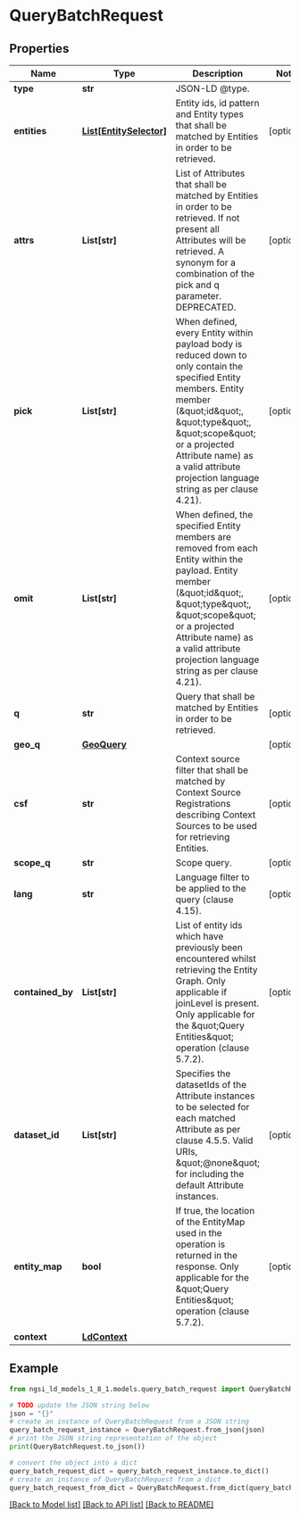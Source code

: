 # QueryBatchRequest


## Properties

Name | Type | Description | Notes
------------ | ------------- | ------------- | -------------
**type** | **str** | JSON-LD @type.  | 
**entities** | [**List[EntitySelector]**](EntitySelector.md) | Entity ids, id pattern and Entity types that shall be matched by Entities in order to be retrieved.  | [optional] 
**attrs** | **List[str]** | List of Attributes that shall be matched by Entities in order to be retrieved. If not present all Attributes will be retrieved. A synonym for a combination of the pick and q parameter. DEPRECATED.  | [optional] 
**pick** | **List[str]** | When defined, every Entity within payload body is reduced down to only contain  the specified Entity members. Entity member (\&quot;id\&quot;, \&quot;type\&quot;, \&quot;scope\&quot; or a projected Attribute name) as a valid  attribute projection language string as per clause 4.21).  | [optional] 
**omit** | **List[str]** | When defined, the specified Entity members are removed from each Entity within  the payload. Entity member (\&quot;id\&quot;, \&quot;type\&quot;, \&quot;scope\&quot; or a projected Attribute name)  as a valid attribute projection language string as per clause 4.21).  | [optional] 
**q** | **str** | Query that shall be matched by Entities in order to be retrieved.  | [optional] 
**geo_q** | [**GeoQuery**](GeoQuery.md) |  | [optional] 
**csf** | **str** | Context source filter that shall be matched by Context Source Registrations describing Context Sources to be used for retrieving Entities.  | [optional] 
**scope_q** | **str** | Scope query. | [optional] 
**lang** | **str** | Language filter to be applied to the query (clause 4.15). | [optional] 
**contained_by** | **List[str]** | List of entity ids which have previously been encountered whilst retrieving the Entity Graph.  Only applicable if joinLevel is present.  Only applicable for the \&quot;Query Entities\&quot; operation (clause 5.7.2).  | [optional] 
**dataset_id** | **List[str]** | Specifies the datasetIds of the Attribute instances to be selected for each  matched Attribute as per clause 4.5.5. Valid URIs, \&quot;@none\&quot; for including the  default Attribute instances.  | [optional] 
**entity_map** | **bool** | If true, the location of the EntityMap used in the operation is returned in the response.  Only applicable for the \&quot;Query Entities\&quot; operation (clause 5.7.2).  | [optional] 
**context** | [**LdContext**](LdContext.md) |  | 

## Example

```python
from ngsi_ld_models_1_8_1.models.query_batch_request import QueryBatchRequest

# TODO update the JSON string below
json = "{}"
# create an instance of QueryBatchRequest from a JSON string
query_batch_request_instance = QueryBatchRequest.from_json(json)
# print the JSON string representation of the object
print(QueryBatchRequest.to_json())

# convert the object into a dict
query_batch_request_dict = query_batch_request_instance.to_dict()
# create an instance of QueryBatchRequest from a dict
query_batch_request_from_dict = QueryBatchRequest.from_dict(query_batch_request_dict)
```
[[Back to Model list]](../README.md#documentation-for-models) [[Back to API list]](../README.md#documentation-for-api-endpoints) [[Back to README]](../README.md)


